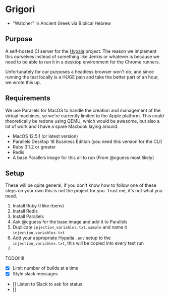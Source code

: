 # Grigori
- "Watcher" in Ancient Greek via Biblical Hebrew

## Purpose
A self-hosted CI server for the [Hypaia](https://www.github.com/techancheck/hypatia) project. The reason we implement this ourselves instead of something like Jenkis or whatever is because we need to be able to run it in a desktop environment for the Chrome runners.

Unfortunately for our purposes a headless browser won't do, and since running the test locally is a HUGE pain and take the better part of an hour, we wrote this up.

## Requirements
We use Parallels for MacOS to handle the creation and management of the virtual machines, so we're currently limited to the Apple platform. This could theoretically be redone using QEMU, which would be awesome, but also a lot of work and I have a spare Macbook laying around.

- MacOS 12.5.1 (or latest version)
- Parallels Desktop 18 Business Edition (you need this version for the CLI)
- Ruby 3.1.2 or greater
- Redis
- A base Parallels image for this all to run (From @cguess most likely)

## Setup
These will be quite general, if you don't know how to follow one of these steps on your own this is not the project for you. Trust me, it's not what you need.

1. Install Ruby (I like rbenv)
1. Install Redis
1. Install Parallels
1. Ask @cguess for the base image and add it to Parallels
1. Duplicate `injection_variables.txt.sample` and name it `injection_variables.txt`
1. Add your appropriate Hypatia `.env` setup to the `injection_variables.txt`, this will be copied into every test run
1.


TODO!!!!!
- [X] Limit number of builds at a time
- [X] Style slack messages
- [] Listen to Slack to ask for status
- []
